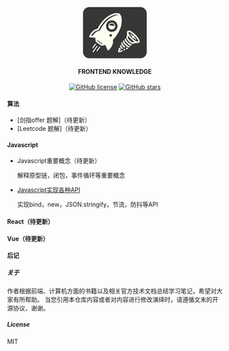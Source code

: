<div align="center">
    <img src="assets/pics/main.png" width="150px">
    <br>

#### FRONTEND KNOWLEDGE

[![GitHub license](https://img.shields.io/github/license/CoderNie/frontend_knowledge.svg)](https://github.com/CoderNie/frontend_knowledge/blob/master/LICENSE)  [![GitHub stars](https://img.shields.io/github/stars/CoderNie/frontend_knowledge.svg)](https://github.com/CoderNie/frontend_knowledge/stargazers)

</div>







#### 算法

* [剑指offer 题解]（待更新）
* [Leetcode 题解]（待更新）

#### Javascript

* Javascript重要概念（待更新）

    解释原型链，闭包，事件循环等重要概念

* [Javascript实现各种API](Javascript实现各种API.md)

    实现bind，new，JSON.stringify，节流，防抖等API

#### React（待更新）

#### Vue（待更新）

#### 后记
##### 关于
作者根据前端、计算机方面的书籍以及相关官方技术文档总结学习笔记，希望对大家有所帮助。
当您引用本仓库内容或者对内容进行修改演绎时，请遵循文末的开源协议，谢谢。
##### License
MIT